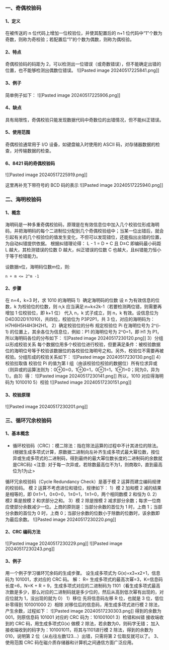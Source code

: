 ### 一、奇偶校验码
#### 1、定义
在被传送的 n 位代码上增加一位校验位，并使其配置后的 n+1 位代码中“1”个数为奇数，则称为奇校验；若配置后“1”的个数为偶数，则称为偶校验。
#### 2、特点
奇偶校验码的码距为 2，可以检测出一位错误（或奇数错误），但不能确定出错的位置，也不能够检测出偶数位错误。
![[Pasted image 20240517225841.png]]
#### 3、例子
简单例子如下：
![[Pasted image 20240517225906.png]]
#### 4、缺点
具有局限性，奇偶校验只能发现数据代码中奇数位的出错情况，但不能纠正错误。
#### 5、使用范围
奇偶校验通常用于 I/O 设备，如键盘输入时使用的 ASCII 码，对存储器数据的检查，对传输数据的检查。
#### 6、8421 码的奇偶校验码
![[Pasted image 20240517225919.png]]

这里再补充下带符号的 BCD 码的表示
![[Pasted image 20240517225940.png]]
### 二、海明校验码
#### 1、概念
海明码是一种多重奇偶校验码，原理是在有效信息位中加入几个校验位形成海明码，并把海明码的每个二进制位分配到几个奇偶校验组中；当某一位出错后，就会引起有关的几个校验位的值发生变化，不但可以发现错位，还能指出出错的位置，为自动纠错提供依据。
根据纠错理论得：
L - 1 = D + C 且 D≥C
即编码最小码距 L 越大，其检测错误的位数 D 越大，纠正错误的位数 C 也越大，且纠错能力恒小于等于检错能力。

设数据n位，海明码位数m位，则:
```
n + m <= 2^m -1
```

#### 2、步骤
在 n=4，k=3 时，求 1010 的海明码
1）确定海明码的位数
设 n 为有效信息的位数，k 为校验位的位数，则 n,k 应当满足:n+k≤2k-1（若要检测两位错，则需要再增加 1 位校验位，即 k+1 位）
代入 n，k 式子成立，则 n，k 有效。设信息位为 D4D3D2D1(1010)，共四位，校验位为 P3P2P1，共 3 位，对应的海明码为：H7H6H5H4H3H2H1。
2）确定校验位的分布
规定校验位 Pi 在海明位号为 2^(i-1) 的位置上，其余各位为信息位，例如：P1 的海明位号为 2^0=1，即 H1 为 P1，所以海明码各位的分布如下：
![[Pasted image 20240517230120.png]]
3）分组以形成校验关系
每个数据位用多个校验位进行校验，但要满足条件：被校验数据位的海明位号等于校验该数据位的各校验位海明号之和。另外，校验位不需要再被校验。分组形成的校验关系如下：
![[Pasted image 20240517230130.png]]
4）校验拉取值
校验位 Pi 的值为第 I 组（由该校验位校验的数据位）所有位求异或（则异或的运算法则为：0⊕0=0，1⊕0=1，0⊕1=1，1⊕1=0；同为0，异为1）。由3）得：
![[Pasted image 20240517230141.png]]
所以，1010 对应得海明码为 1010010
5）校验
![[Pasted image 20240517230151.png]]

#### 3、校验原理
![[Pasted image 20240517230201.png]]

### 三、循环冗余校验码
#### 1、基本概念 

- 循环校验码（CRC）：模二除法：指在除法运算的过程中不计其进位的除法。(根据生成多项式计算，原数据二进制向左补齐生成多项式最大幂位数，按位异或生成多项式的二进制码，得到最终的最大幂位数长度的二进制码的余数就是CRC码) <注意: 对于每一次异或，若除数最高位不为1，则商取0，直到最高位为1为止>

循环冗余校验码（Cycle Redundancy Check）是基于模 2 运算而建立编码规律的校验码。
模 2 运算不考虑进位和错位，规律如下：
1）模 2 加和模 2 减的结果是相等的，即 0±1=1，0±0=0，1±0=1，1±1=0，两个相同数模 2 和恒为 0.
2）模2 乘是按模 2 和求部分之和。
3）模 2 除是按模 2 减求部分余数；每求一位商应使部分余数减少一位。上商的原则是：当部分余数的首位为 1 时，上商 1；当部分余数的首位为 0 时，上商 0；当部分余数的位数小于除数的位数时，该余数即为最后余数。
![[Pasted image 20240517230220.png]]
#### 2、CRC 编码方法
![[Pasted image 20240517230229.png]]
![[Pasted image 20240517230243.png]]
#### 3、例子
用一个例子学习循环冗余码的生成步骤。
设生成多项式为 G(x)=x3+x2+1，信息码为 101001，求对应的 CRC 码。
解：
R= 生成多项式的最高次幂=3，K=信息码长度=6，N=K + R = 9，生成多项式对应的二进制码为 1101（看生成多项式最高次数是多少，那么对应的二进制码就是多少位的，然后从高到低次幂有出现的，对应位就为 1，没出现的就为 0）
1）移位
先将信息码左移 R 位，也就是 3 位，低位补零得到 101001000
2）相除
对移位后的信息码，用生成多项式进行模 2 除法，产生余数，过程如下：
![[Pasted image 20240517230303.png]]
得到的余数为 001，则原信息码 101001 对应的 CRC 码为：101001001
3）检错和纠错
接收端收到的 CRC 码，用生成多项式G(x) 做模 2 除法，若余数为0，则码字无错；
加入接收端收到的码字为：101001011，将其与1101进行模 2 除法，得到的余数为 010，说明第 2 位（从右往左数123…）出错，只需将第 2 位取反就可以了。
3、使用范围
CRC 码在磁介质存储器和计算机之间通信方面广泛应用。
